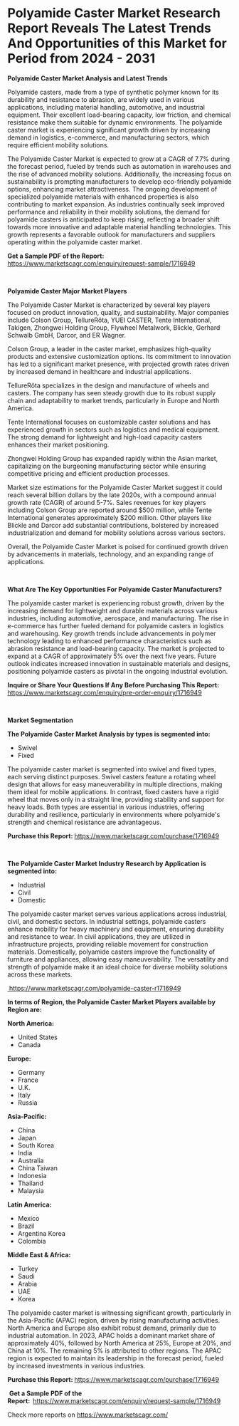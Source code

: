 <p><h1>Polyamide Caster Market Research Report Reveals The Latest Trends And Opportunities of this Market for Period from 2024 - 2031</h1></p><p><strong>Polyamide Caster Market Analysis and Latest Trends</strong></p>
<p><p>Polyamide casters, made from a type of synthetic polymer known for its durability and resistance to abrasion, are widely used in various applications, including material handling, automotive, and industrial equipment. Their excellent load-bearing capacity, low friction, and chemical resistance make them suitable for dynamic environments. The polyamide caster market is experiencing significant growth driven by increasing demand in logistics, e-commerce, and manufacturing sectors, which require efficient mobility solutions.</p><p>The Polyamide Caster Market is expected to grow at a CAGR of 7.7% during the forecast period, fueled by trends such as automation in warehouses and the rise of advanced mobility solutions. Additionally, the increasing focus on sustainability is prompting manufacturers to develop eco-friendly polyamide options, enhancing market attractiveness. The ongoing development of specialized polyamide materials with enhanced properties is also contributing to market expansion. As industries continually seek improved performance and reliability in their mobility solutions, the demand for polyamide casters is anticipated to keep rising, reflecting a broader shift towards more innovative and adaptable material handling technologies. This growth represents a favorable outlook for manufacturers and suppliers operating within the polyamide caster market.</p></p>
<p><strong>Get a Sample PDF of the Report:&nbsp;</strong> <a href="https://www.marketscagr.com/enquiry/request-sample/1716949?utm_campaign=1869&utm_medium=2&utm_source=Github&utm_content=ia&utm_term=28122024&utm_id=polyamide-caster">https://www.marketscagr.com/enquiry/request-sample/1716949</a></p>
<p>&nbsp;</p>
<p><strong>Polyamide Caster Major Market Players</strong></p>
<p><p>The Polyamide Caster Market is characterized by several key players focused on product innovation, quality, and sustainability. Major companies include Colson Group, TellureRôta, YUEI CASTER, Tente International, Takigen, Zhongwei Holding Group, Flywheel Metalwork, Blickle, Gerhard Schwalb GmbH, Darcor, and ER Wagner.</p><p>Colson Group, a leader in the caster market, emphasizes high-quality products and extensive customization options. Its commitment to innovation has led to a significant market presence, with projected growth rates driven by increased demand in healthcare and industrial applications.</p><p>TellureRôta specializes in the design and manufacture of wheels and casters. The company has seen steady growth due to its robust supply chain and adaptability to market trends, particularly in Europe and North America.</p><p>Tente International focuses on customizable caster solutions and has experienced growth in sectors such as logistics and medical equipment. The strong demand for lightweight and high-load capacity casters enhances their market positioning.</p><p>Zhongwei Holding Group has expanded rapidly within the Asian market, capitalizing on the burgeoning manufacturing sector while ensuring competitive pricing and efficient production processes.</p><p>Market size estimations for the Polyamide Caster Market suggest it could reach several billion dollars by the late 2020s, with a compound annual growth rate (CAGR) of around 5-7%. Sales revenues for key players including Colson Group are reported around $500 million, while Tente International generates approximately $200 million. Other players like Blickle and Darcor add substantial contributions, bolstered by increased industrialization and demand for mobility solutions across various sectors.</p><p>Overall, the Polyamide Caster Market is poised for continued growth driven by advancements in materials, technology, and an expanding range of applications.</p></p>
<p>&nbsp;</p>
<p><strong>What Are The Key Opportunities For Polyamide Caster Manufacturers?</strong></p>
<p><p>The polyamide caster market is experiencing robust growth, driven by the increasing demand for lightweight and durable materials across various industries, including automotive, aerospace, and manufacturing. The rise in e-commerce has further fueled demand for polyamide casters in logistics and warehousing. Key growth trends include advancements in polymer technology leading to enhanced performance characteristics such as abrasion resistance and load-bearing capacity. The market is projected to expand at a CAGR of approximately 5% over the next five years. Future outlook indicates increased innovation in sustainable materials and designs, positioning polyamide casters as pivotal in the ongoing industrial evolution.</p></p>
<p><strong>Inquire or Share Your Questions If Any Before Purchasing This Report:</strong> <a href="https://www.marketscagr.com/enquiry/pre-order-enquiry/1716949?utm_campaign=1869&utm_medium=2&utm_source=Github&utm_content=ia&utm_term=28122024&utm_id=polyamide-caster">https://www.marketscagr.com/enquiry/pre-order-enquiry/1716949</a></p>
<p>&nbsp;</p>
<p><strong>Market Segmentation</strong></p>
<p><strong>The Polyamide Caster Market Analysis by types is segmented into:</strong></p>
<p><ul><li>Swivel</li><li>Fixed</li></ul></p>
<p><p>The polyamide caster market is segmented into swivel and fixed types, each serving distinct purposes. Swivel casters feature a rotating wheel design that allows for easy maneuverability in multiple directions, making them ideal for mobile applications. In contrast, fixed casters have a rigid wheel that moves only in a straight line, providing stability and support for heavy loads. Both types are essential in various industries, offering durability and resilience, particularly in environments where polyamide's strength and chemical resistance are advantageous.</p></p>
<p><strong>Purchase this Report:&nbsp;</strong><a href="https://www.marketscagr.com/purchase/1716949?utm_campaign=1869&utm_medium=2&utm_source=Github&utm_content=ia&utm_term=28122024&utm_id=polyamide-caster">https://www.marketscagr.com/purchase/1716949</a></p>
<p>&nbsp;</p>
<p><strong>The Polyamide Caster Market Industry Research by Application is segmented into:</strong></p>
<p><ul><li>Industrial</li><li>Civil</li><li>Domestic</li></ul></p>
<p><p>The polyamide caster market serves various applications across industrial, civil, and domestic sectors. In industrial settings, polyamide casters enhance mobility for heavy machinery and equipment, ensuring durability and resistance to wear. In civil applications, they are utilized in infrastructure projects, providing reliable movement for construction materials. Domestically, polyamide casters improve the functionality of furniture and appliances, allowing easy maneuverability. The versatility and strength of polyamide make it an ideal choice for diverse mobility solutions across these markets.</p></p>
<p><a href="https://www.marketscagr.com/polyamide-caster-r1716949?utm_campaign=1869&utm_medium=2&utm_source=Github&utm_content=ia&utm_term=28122024&utm_id=polyamide-caster">&nbsp;https://www.marketscagr.com/polyamide-caster-r1716949</a></p>
<p><strong>In terms of Region, the Polyamide Caster Market Players available by Region are:</strong></p>
<p>
    <p> <strong> North America: </strong>
        <ul>
            <li>United States</li>
            <li>Canada</li>
        </ul>
        </p> 
    <p> <strong> Europe: </strong>
        <ul>
            <li>Germany</li>
            <li>France</li>
            <li>U.K.</li>
            <li>Italy</li>
            <li>Russia</li>
        </ul>
        </p> 
    <p> <strong> Asia-Pacific: </strong>
        <ul>
            <li>China</li>
            <li>Japan</li>
            <li>South Korea</li>
            <li>India</li>
            <li>Australia</li>
            <li>China Taiwan</li>
            <li>Indonesia</li>
            <li>Thailand</li>
            <li>Malaysia</li>
        </ul>
        </p> 
    <p> <strong> Latin America: </strong>
        <ul>
            <li>Mexico</li>
            <li>Brazil</li>
            <li>Argentina Korea</li>
            <li>Colombia</li>
        </ul>
        </p> 
    <p> <strong> Middle East & Africa: </strong>
        <ul>
            <li>Turkey</li>
            <li>Saudi</li>
            <li>Arabia</li>
            <li>UAE</li>
            <li>Korea</li>
        </ul>
    </p>
    </p>
<p><p>The polyamide caster market is witnessing significant growth, particularly in the Asia-Pacific (APAC) region, driven by rising manufacturing activities. North America and Europe also exhibit robust demand, primarily due to industrial automation. In 2023, APAC holds a dominant market share of approximately 40%, followed by North America at 25%, Europe at 20%, and China at 10%. The remaining 5% is attributed to other regions. The APAC region is expected to maintain its leadership in the forecast period, fueled by increased investments in various industries.</p></p>
<p><strong>Purchase this Report: </strong><a href="https://www.marketscagr.com/purchase/1716949?utm_campaign=1869&utm_medium=2&utm_source=Github&utm_content=ia&utm_term=28122024&utm_id=polyamide-caster">https://www.marketscagr.com/purchase/1716949</a></p>
<p>&nbsp;<strong>Get a Sample PDF of the Report:&nbsp;&nbsp;</strong><a href="https://www.marketscagr.com/enquiry/request-sample/1716949?utm_campaign=1869&utm_medium=2&utm_source=Github&utm_content=ia&utm_term=28122024&utm_id=polyamide-caster">https://www.marketscagr.com/enquiry/request-sample/1716949</a></p>
<p><strong></strong></p>
<p>Check more reports on <a href="https://www.marketscagr.com/?utm_campaign=1869&utm_medium=2&utm_source=Github&utm_content=ia&utm_term=28122024&utm_id=polyamide-caster">https://www.marketscagr.com/</a></p>